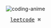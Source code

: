 <div align="center">
  
![coding-anime](https://github.com/Wefdzen/Wefdzen/assets/108589201/781e93bb-c1e9-41e2-aea4-9004c05d89a8)


<p align="center">
  <samp>
    <a href="https://leetcode.com/wefdzen/">leetcode</a> ⌘
  </samp>
</p>
